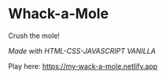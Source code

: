 # Whack-a-Mole
Crush the mole!

*Made with HTML-CSS-JAVASCRIPT VANILLA*

Play here: https://my-wack-a-mole.netlify.app
